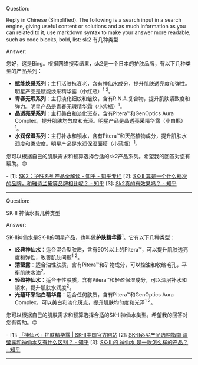 Question:

Reply in Chinese (Simplified).
The following is a search input in a search engine, giving useful content or solutions and as much information as you can related to it, use markdown syntax to make your answer more readable, such as code blocks, bold, list:
sk2 有几种类型

Answer:

您好，这是Bing。根据网络搜索结果，sk2是一个日本的护肤品牌，有以下几种类型的产品系列：

- **赋能焕采系列**：主打活肤抗衰老，含有神仙水成分，提升肌肤透亮度和弹性。明星产品是赋能焕采精华露（小红瓶）<sup>1</sup> <sup>2</sup>。
- **青春无瑕系列**：主打淡化细纹和皱纹，含有R.N.A.复合物，提升肌肤紧致度和弹力。明星产品是青春无瑕精华霜（小紫瓶）<sup>1</sup>。
- **晶透亮采系列**：主打美白和淡化斑点，含有Pitera™和GenOptics Aura Complex，提升肌肤均匀度和光泽。明星产品是晶透亮采精华露（小白瓶）<sup>1</sup>。
- **水润保湿系列**：主打补水和锁水，含有Pitera™和天然植物成分，提升肌肤水润度和柔软度。明星产品是水润保湿面膜（小蓝瓶）<sup>1</sup>。

您可以根据自己的肌肤需求和预算选择合适的sk2产品系列。希望我的回答对您有帮助。😊

\-
\[1]: [SK2：护肤系列产品全解读 - 知乎 - 知乎专栏](https://zhuanlan.zhihu.com/p/100698351)
\[2]: [SK-II 算是一个什么档次的品牌，和雅诗兰黛等品牌相比呢？ - 知乎](https://www.zhihu.com/question/28912813)
\[3]: [Sk2真的有效果吗？ - 知乎](https://www.zhihu.com/question/280050871)

<hr/>

Question:

SK-II 神仙水有几种类型

Answer:

SK-II神仙水是SK-II的明星产品，也叫做**护肤精华露**<sup>1</sup>。它有以下几种类型：

- **经典神仙水**：适合混合型肤质，含有90%以上的Pitera™，可以提升肌肤透亮度和弹性，改善肌肤问题<sup>1</sup> <sup>2</sup>。
- **清莹露**：适合油性肤质，含有Pitera™和矿物成分，可以控油和收缩毛孔，平衡肌肤水油<sup>2</sup>。
- **轻盈神仙水**：适合干性肤质，含有Pitera™和轻盈保湿成分，可以深层补水和锁水，提升肌肤水润度<sup>2</sup>。
- **光蕴环采钻白精华露**：适合任何肤质，含有Pitera™和GenOptics Aura Complex，可以美白和淡化斑点，提升肌肤均匀度和光泽<sup>1</sup> <sup>2</sup>。

您可以根据自己的肌肤需求和预算选择合适的SK-II神仙水类型。希望我的回答对您有帮助。😊

\-
\[1]: [「神仙水」护肤精华露 | SK-II中国官方网站](https://www.skii.com.cn/product/facial-treatment-essence)
\[2]: [SK-II必买产品选购指南 清莹露和神仙水又有什么区别？ - 知乎](https://zhuanlan.zhihu.com/p/107836425)
\[3]: [SK-II 的 神仙水 是一款怎么样的产品？ - 知乎](https://www.zhihu.com/question/22008560)

<hr/>

